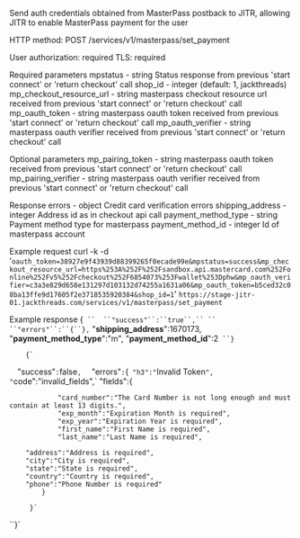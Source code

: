 Send auth credentials obtained from MasterPass postback to JITR, allowing JITR to enable MasterPass payment for the user

HTTP method: POST /services/v1/masterpass/set_payment

User authorization: required
TLS: required

Required parameters
 mpstatus - string Status response from previous 'start connect' or 'return checkout' call 
 shop_id - integer (default: 1, jackthreads) 
 mp_checkout_resource_url  - string masterpass checkout resource url received from previous 'start connect' or 'return checkout' call 
 mp_oauth_token - string masterpass oauth token received from previous 'start connect' or 'return checkout' call 
 mp_oauth_verifier  - string masterpass oauth verifier received from previous 'start connect' or 'return checkout' call 


Optional parameters
 mp_pairing_token - string masterpass oauth token received from previous 'start connect' or 'return checkout' call 
 mp_pairing_verifier  - string masterpass oauth verifier received from previous 'start connect' or 'return checkout' call 


Response
 errors - object Credit card verification errors
        shipping_address - integer Address id as in checkout api call
        payment_method_type - string Payment method type for masterpass
        payment_method_id - integer Id of masterpass account


Example request
        curl -k -d '`oauth_token=38927e9f43939d88399265f0ecade99e&mpstatus=success&mp_checkout_resource_url=https%253A%252F%252Fsandbox.api.mastercard.com%252Fonline%252Fv5%252Fcheckout%252F6854073%253Fwallet%253Dphw&mp_oauth_verifier=c3a3e829d658e131297d103132d74255a1631a06&mp_oauth_token=b5ced32c08ba13ffe9d17605f2e3718535920384&shop_id=1`' `https://stage-jitr-01.jackthreads.com/services/v1/masterpass/set_payment`

Example response
        {`
``  ``"success"``:``true``,``
``  ``"errors"``:``{``},`
  "**shipping_address**":1670173,
  "**payment_method_type**":"m",
  "**payment_method_id**":2`
``}`



        {`
``  ``"success"``:``false``,``
``  ``"errors"``:``{`
            "h3":"`Invalid Token`",
    "`code":"invalid_fields",`
            "fields":{

                "card_number":"The Card Number is not long enough and must contain at least 13 digits.",
                "exp_month":"Expiration Month is required",
                "exp_year":"Expiration Year is required",
                "first_name":"First Name is required",
                "last_name":"Last Name is required",
        
        "address":"Address is required",
        "city":"City is required",
        "state":"State is required",
        "country":"Country is required",
        "phone":"Phone Number is required"
            }

         }`
``}`